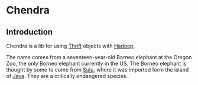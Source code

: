 # Chendra #

## Introduction ##

Chendra is a lib for using [Thrift](http://incubator.apache.org/thrift/ "Thrift") objects with [Hadoop](http://hadoop.apache.org/ "Hadoop").

The name comes from a seventeen-year-old Borneo elephant at the Oregon Zoo, the only Borneo elephant currently in the US. The Borneo elephant is thought by some to come from [Sulu](http://en.wikipedia.org/wiki/Sulu "Island of Sulu"), where it was imported form the island of [Java](http://en.wikipedia.org/wiki/Java "Island of Java"). They are a critically endangered species.
